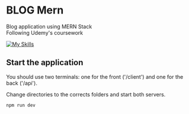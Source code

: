 # BLOG Mern

Blog application using MERN Stack  
Following Udemy's coursework

[![My Skills](https://skillicons.dev/icons?i=javascript,mongodb,tailwind,react,vite,express,typescript)](https://skillicons.dev)

## Start the application

You should use two terminals: one for the front ('/client') and one for the back ('/api').

Change directories to the corrects folders and start both servers.

``` sh
npm run dev  
```